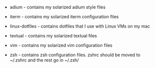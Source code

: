 * adium - contains my solarized adium style files

* iterm - contains my solarized iterm configuration files

* linux-dotfiles - contains dotfiles that I use with Linux VMs on my mac

* textual - contains my solarized textual files

* vim - contains my solarized vim configuration files

* zsh - contains zsh configuration files.  zshrc should be moved to ~/.zshrc and the rest go in ~/.zsh/
